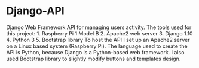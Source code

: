 # Django-API
Django Web Framework API for managing users activity.
The tools used for this project:
	1. Raspberry Pi 1 Model B
	2. Apache2 web server
	3. Django 1.10
	4. Python 3
	5. Bootstrap library
	To host the API I set up an Apache2 server on a Linux based system (Raspberry Pi). 
  The language used to create the API is Python, because Django is a Python-based web framework. 
  I also used Bootstrap library to slightly modify buttons and templates design.
